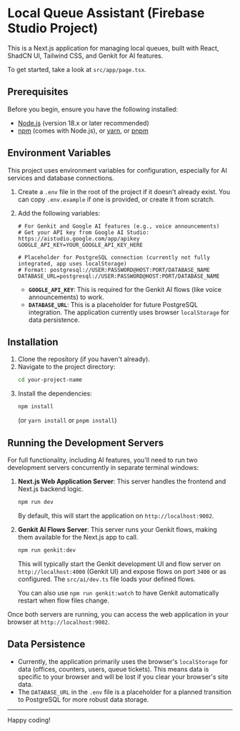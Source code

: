 
# Local Queue Assistant (Firebase Studio Project)

This is a Next.js application for managing local queues, built with React, ShadCN UI, Tailwind CSS, and Genkit for AI features.

To get started, take a look at `src/app/page.tsx`.

## Prerequisites

Before you begin, ensure you have the following installed:
- [Node.js](https://nodejs.org/) (version 18.x or later recommended)
- [npm](https://www.npmjs.com/) (comes with Node.js), or [yarn](https://yarnpkg.com/), or [pnpm](https://pnpm.io/)

## Environment Variables

This project uses environment variables for configuration, especially for AI services and database connections.

1.  Create a `.env` file in the root of the project if it doesn't already exist. You can copy `.env.example` if one is provided, or create it from scratch.
2.  Add the following variables:

    ```env
    # For Genkit and Google AI features (e.g., voice announcements)
    # Get your API key from Google AI Studio: https://aistudio.google.com/app/apikey
    GOOGLE_API_KEY=YOUR_GOOGLE_API_KEY_HERE

    # Placeholder for PostgreSQL connection (currently not fully integrated, app uses localStorage)
    # Format: postgresql://USER:PASSWORD@HOST:PORT/DATABASE_NAME
    DATABASE_URL=postgresql://USER:PASSWORD@HOST:PORT/DATABASE_NAME
    ```

    -   **`GOOGLE_API_KEY`**: This is required for the Genkit AI flows (like voice announcements) to work.
    -   **`DATABASE_URL`**: This is a placeholder for future PostgreSQL integration. The application currently uses browser `localStorage` for data persistence.

## Installation

1.  Clone the repository (if you haven't already).
2.  Navigate to the project directory:
    ```bash
    cd your-project-name
    ```
3.  Install the dependencies:
    ```bash
    npm install
    ```
    (or `yarn install` or `pnpm install`)

## Running the Development Servers

For full functionality, including AI features, you'll need to run two development servers concurrently in separate terminal windows:

1.  **Next.js Web Application Server**:
    This server handles the frontend and Next.js backend logic.
    ```bash
    npm run dev
    ```
    By default, this will start the application on `http://localhost:9002`.

2.  **Genkit AI Flows Server**:
    This server runs your Genkit flows, making them available for the Next.js app to call.
    ```bash
    npm run genkit:dev
    ```
    This will typically start the Genkit development UI and flow server on `http://localhost:4000` (Genkit UI) and expose flows on port `3400` or as configured. The `src/ai/dev.ts` file loads your defined flows.

    You can also use `npm run genkit:watch` to have Genkit automatically restart when flow files change.

Once both servers are running, you can access the web application in your browser at `http://localhost:9002`.

## Data Persistence

-   Currently, the application primarily uses the browser's `localStorage` for data (offices, counters, users, queue tickets). This means data is specific to your browser and will be lost if you clear your browser's site data.
-   The `DATABASE_URL` in the `.env` file is a placeholder for a planned transition to PostgreSQL for more robust data storage.

---

Happy coding!
